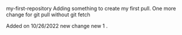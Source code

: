 my-first-repository
Adding something to create my first pull.
One more change for git pull without git fetch

Added on 10/26/2022
new change
new 1 
.
